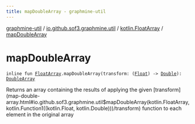 ```yaml
---
title: mapDoubleArray - graphmine-util
---
```


[graphmine-util](../../index.html) / [io.github.sof3.graphmine.util](../index.html) / [kotlin.FloatArray](index.html) / [mapDoubleArray](./map-double-array.html)

# mapDoubleArray

`inline fun `[`FloatArray`](https://kotlinlang.org/api/latest/jvm/stdlib/kotlin/-float-array/index.html)`.mapDoubleArray(transform: (`[`Float`](https://kotlinlang.org/api/latest/jvm/stdlib/kotlin/-float/index.html)`) -> `[`Double`](https://kotlinlang.org/api/latest/jvm/stdlib/kotlin/-double/index.html)`): `[`DoubleArray`](https://kotlinlang.org/api/latest/jvm/stdlib/kotlin/-double-array/index.html)

Returns an array containing the results of applying the given [transform](map-double-array.html#io.github.sof3.graphmine.util$mapDoubleArray(kotlin.FloatArray, kotlin.Function1((kotlin.Float, kotlin.Double)))/transform) function to each element in the
original array

